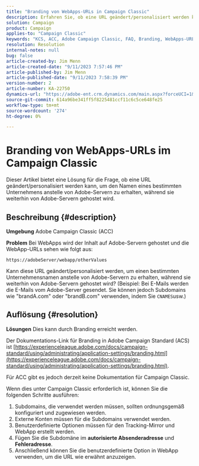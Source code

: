 ```yaml
---
title: "Branding von WebApps-URLs in Campaign Classic"
description: Erfahren Sie, ob eine URL geändert/personalisiert werden kann, um den Namen eines bestimmten Unternehmens anstelle von Adobe-Servern zu erhalten, während sie weiterhin von Adobe-Servern gehostet wird.
solution: Campaign
product: Campaign
applies-to: "Campaign Classic"
keywords: "KCS, ACC, Adobe Campaign Classic, FAQ, Branding, WebApps-URL, Adobe Campaign Standard, ACS"
resolution: Resolution
internal-notes: null
bug: false
article-created-by: Jim Menn
article-created-date: "9/11/2023 7:57:46 PM"
article-published-by: Jim Menn
article-published-date: "9/11/2023 7:58:39 PM"
version-number: 2
article-number: KA-22750
dynamics-url: "https://adobe-ent.crm.dynamics.com/main.aspx?forceUCI=1&pagetype=entityrecord&etn=knowledgearticle&id=c2bc4177-dd50-ee11-be6f-6045bd006239"
source-git-commit: 614a96be341ff5f8225481ccf11c6c5ce648fe25
workflow-type: tm+mt
source-wordcount: '274'
ht-degree: 0%

---
```


# Branding von WebApps-URLs im Campaign Classic


Dieser Artikel bietet eine Lösung für die Frage, ob eine URL geändert/personalisiert werden kann, um den Namen eines bestimmten Unternehmens anstelle von Adobe-Servern zu erhalten, während sie weiterhin von Adobe-Servern gehostet wird.

## Beschreibung {#description}


<b>Umgebung</b>
Adobe Campaign Classic (ACC)

<b>Problem</b>
Bei WebApps wird der Inhalt auf Adobe-Servern gehostet und die WebApp-URLs sehen wie folgt aus:

`https://adobeServer/webapp/otherValues`

Kann diese URL geändert/personalisiert werden, um einen bestimmten Unternehmensnamen anstelle von Adobe-Servern zu erhalten, während sie weiterhin von Adobe-Servern gehostet wird?
(Beispiel: Bei E-Mails werden die E-Mails vom Adobe-Server gesendet. Sie können jedoch Subdomains wie &quot;brandA.com&quot; oder &quot;brandB.com&quot; verwenden, indem Sie `CNAMES`usw.)


## Auflösung {#resolution}


<b>Lösungen</b>
Dies kann durch Branding erreicht werden.

Der Dokumentations-Link für Branding in Adobe Campaign Standard (ACS) ist [https://experienceleague.adobe.com/docs/campaign-standard/using/administrating/application-settings/branding.html](https://experienceleague.adobe.com/docs/campaign-standard/using/administrating/application-settings/branding.html).


Für ACC gibt es jedoch derzeit keine Dokumentation für Campaign Classic.

Wenn dies unter Campaign Classic erforderlich ist, können Sie die folgenden Schritte ausführen:
1. Subdomains, die verwendet werden müssen, sollten ordnungsgemäß konfiguriert und zugewiesen werden.
2. Externe Konten müssen für die Subdomains verwendet werden.
3. Benutzerdefinierte Optionen müssen für den Tracking-Mirror und WebApp erstellt werden.
4. Fügen Sie die Subdomäne im <b>autorisierte Absenderadresse</b> und <b>Fehleradresse</b>.
5. Anschließend können Sie die benutzerdefinierte Option in WebApp verwenden, um die URL wie erwähnt anzuzeigen.
